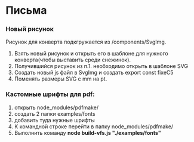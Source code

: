 # Письма

### Новый рисунок
Рисунок для конверта подкгружается из /components/SvgImg.
1) Взять новый рисунок и открыть его в шаблоне для нужного конверта(чтобы выставить среди снежинок).
2) Получившийся рисунок из п.1. необходимо открыть в шаблоне SVG
3) Создать новый js файл в SvgImg и создать export const fixeC5
4) Поменять размеры SVG с mm на pt.


### Кастомные шрифты для pdf:
1) открыть node_modules/pdfmake/
2) создать 2 папки examples/fonts
3) добавить туда нужные шрифты
4) К командной строке перейти в папку node_modules/pdfmake/
5) Выполнить команду **node build-vfs.js "./examples/fonts"**
